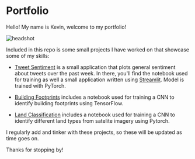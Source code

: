 # Portfolio

Hello! My name is Kevin, welcome to my portfolio!

![headshot](headshot.png?raw=true)

Included in this repo is some small projects I have worked on that showcase some of my skills:

* [Tweet Sentiment](Tweet_Sentiment) is a small application that plots general sentiment about tweets over the past week. In there, you'll find the notebook used for training as well a small application written using [Streamlit](https://www.streamlit.io/). Model is trained with PyTorch.

* [Building Footprints](Building_FootPrints) includes a notebook used for training a CNN to identify building footprints using TensorFlow.

* [Land Classification](Land_Classification) includes a notebook used for training a CNN to identify different land types from satelite imagery using Pytorch.

I regularly add and tinker with these projects, so these will be updated as time goes on.

Thanks for stopping by!
